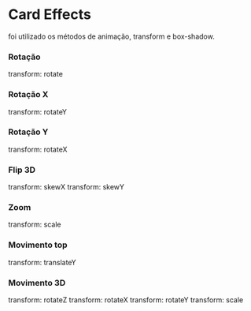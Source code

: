 # Card Effects
foi utilizado os métodos de animação, transform e box-shadow.

### Rotação
transform: rotate

### Rotação X
transform: rotateY

### Rotação Y
transform: rotateX

### Flip 3D
transform: skewX
transform: skewY

### Zoom
transform: scale

### Movimento top
transform: translateY

### Movimento 3D
transform: rotateZ
transform: rotateX
transform: rotateY
transform: scale


